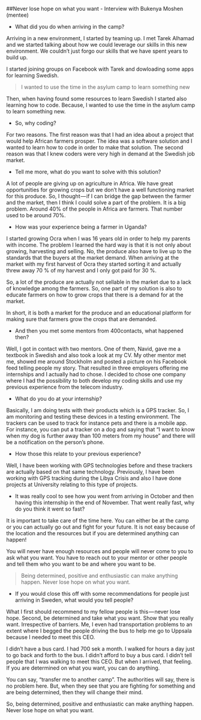 ##Never lose hope on what you want - Interview with Bukenya Moshen (mentee)

* What did you do when arriving in the camp?

Arriving in a new environment, I started by teaming up. I met Tarek Alhamad and we started talking about how we could leverage our skills in this new environment. We couldn’t just forgo our skills that we have spent years to build up.

I started joining groups on Facebook with Tarek and dowloading some apps for learning Swedish. 

> I wanted to use the time in the asylum camp to learn something new

Then, when having found some resources to learn Swedish I started also learning how to code. Because, I wanted to use the time in the asylum camp to learn something new.

* So, why coding?

For two reasons. The first reason was that I had an idea about a project that would help African farmers prosper. The idea was a software solution and I wanted to learn how to code in order to make that solution. The second reason was that I knew coders were very high in demand at the Swedish job market. 

* Tell me more, what do you want to solve with this solution?

A lot of people are giving up on agriculture in Africa. We have great opportunities for growing crops but we don’t have a well functioning market for this produce. So, I thought — if I can bridge the gap between the farmer and the market, then I think I could solve a part of the problem. It is a big problem. Around 40% of the people in Africa are farmers. That number used to be around 70%.

* How was your experience being a farmer in Uganda?

I started growing Ocra when I was 16 years old in order to help my parents with income. The problem I learned the hard way is that it is not only about growing, harvesting and selling. No, the produce also have to live up to the standards that the buyers at the market demand. When arriving at the market with my first harvest of Ocra they started sorting it and actually threw away 70 % of my harvest and I only got paid for 30 %.

So, a lot of the produce are actually not sellable in the market due to a lack of knowledge among the farmers. So, one part of my solution is also to educate farmers on how to grow crops that there is a demand for at the market.

In short, it is both a market for the produce and an educational platform for making sure that farmers grow the crops that are demanded.

* And then you met some mentors from 400contacts, what happened then?

Well, I got in contact with two mentors. One of them, Navid, gave me a textbook in Swedish and also took a look at my CV. My other mentor met me, showed me around Stockholm and posted a picture on his Facebook feed telling people my story. That resulted in three employers offering me internships and I actually had to chose. I decided to chose one company where I had the possibility to both develop my coding skills and use my previous experience from the telecom industry.

* What do you do at your internship?

Basically, I am doing tests with their products which is a GPS tracker. So, I am monitoring and testing these devices in a testing environment. The trackers can be used to track for instance pets and there is a mobile app. For instance, you can put a tracker on a dog and saying that “I want to know when my dog is further away than 100 meters from my house” and there will be a notification on the person’s phone.

* How those this relate to your previous experience?

Well, I have been working with GPS technologies before and these trackers are actually based on that same technology. Previously, I have been working with GPS tracking during the Libya Crisis and also I have done projects at University relating to this type of projects.

* It was really cool to see how you went from arriving in October and then having this internship in the end of November. That went really fast, why do you think it went so fast?

It is important to take care of the time here. You can either be at the camp or you can actually go out and fight for your future. It is not easy because of the location and the resources but if you are determined anything can happen! 

You will never have enough resources and people will never come to you to ask what you want. You have to reach out to your mentor or other people and tell them who you want to be and where you want to be.

> Being determined, positive and enthusiastic can make anything happen. Never lose hope on what you want.

* If you would close this off with some recommendations for people just arriving in Sweden, what would you tell people?

What I first should recommend to my fellow people is this — never lose hope. Second, be determined and take what you want. Show that you really want. Irrespective of barriers. Me, I even had transportation problems to an extent where I begged the people driving the bus to help me go to Uppsala because I needed to meet this CEO. 

I didn’t have a bus card. I had 700 sek a month. I walked for hours a day just to go back and forth to the bus. I didn’t afford to buy a bus card. I didn’t tell people that I was walking to meet this CEO. But when I arrived, that feeling. If you are determined on what you want, you can do anything.

You can say, “transfer me to another camp”. The authorities will say, there is no problem here. But, when they see that you are fighting for something and are being determined, then they will change their mind. 

So, being determined, positive and enthusiastic can make anything happen. Never lose hope on what you want.